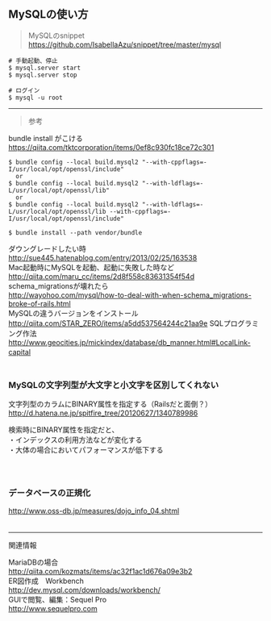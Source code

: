 
## MySQLの使い方

> MySQLのsnippet  
https://github.com/IsabellaAzu/snippet/tree/master/mysql

```
# 手動起動、停止
$ mysql.server start
$ mysql.server stop

# ログイン
$ mysql -u root
```

- - -

> 参考  

bundle install がこける
https://qiita.com/tktcorporation/items/0ef8c930fc18ce72c301
```
$ bundle config --local build.mysql2 "--with-cppflags=-I/usr/local/opt/openssl/include"
  or
$ bundle config --local build.mysql2 "--with-ldflags=-L/usr/local/opt/openssl/lib"
  or
$ bundle config --local build.mysql2 "--with-ldflags=-L/usr/local/opt/openssl/lib --with-cppflags=-I/usr/local/opt/openssl/include"

$ bundle install --path vendor/bundle
```


ダウングレードしたい時  
http://sue445.hatenablog.com/entry/2013/02/25/163538  
Mac起動時にMySQLを起動、起動に失敗した時など  
http://qiita.com/maru_cc/items/2d8f558c83631354f54d  
schema_migrationsが壊れたら  
http://wayohoo.com/mysql/how-to-deal-with-when-schema_migrations-broke-of-rails.html  
MySQLの違うバージョンをインストール  
http://qiita.com/STAR_ZERO/items/a5dd537564244c21aa9e
SQLプログラミング作法
http://www.geocities.jp/mickindex/database/db_manner.html#LocalLink-capital
　  
　  
### MySQLの文字列型が大文字と小文字を区別してくれない  
文字列型のカラムにBINARY属性を指定する（Railsだと面倒？）  
http://d.hatena.ne.jp/spitfire_tree/20120627/1340789986  
> 
検索時にBINARY属性を指定だと、  
・インデックスの利用方法などが変化する  
・大体の場合においてパフォーマンスが低下する  
　  
　  
### データベースの正規化
http://www.oss-db.jp/measures/dojo_info_04.shtml  
　  

- - -
関連情報  
>  
MariaDBの場合  
http://qiita.com/kozmats/items/ac32f1ac1d676a09e3b2  
ER図作成　Workbench  
http://dev.mysql.com/downloads/workbench/  
GUIで閲覧、編集：Sequel Pro  
http://www.sequelpro.com  


